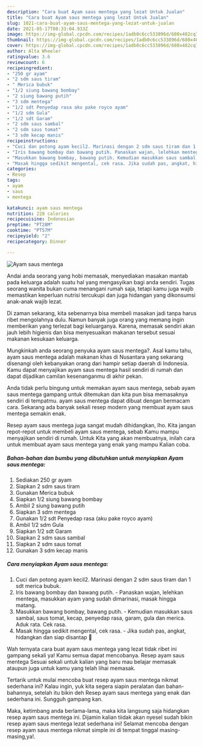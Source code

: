 ```yaml
---
description: "Cara buat Ayam saus mentega yang lezat Untuk Jualan"
title: "Cara buat Ayam saus mentega yang lezat Untuk Jualan"
slug: 1021-cara-buat-ayam-saus-mentega-yang-lezat-untuk-jualan
date: 2021-05-17T08:33:04.933Z
image: https://img-global.cpcdn.com/recipes/1adb0c6cc533896d/680x482cq70/ayam-saus-mentega-foto-resep-utama.jpg
thumbnail: https://img-global.cpcdn.com/recipes/1adb0c6cc533896d/680x482cq70/ayam-saus-mentega-foto-resep-utama.jpg
cover: https://img-global.cpcdn.com/recipes/1adb0c6cc533896d/680x482cq70/ayam-saus-mentega-foto-resep-utama.jpg
author: Alta Wheeler
ratingvalue: 3.6
reviewcount: 6
recipeingredient:
- "250 gr ayam"
- "2 sdm saus tiram"
- " Merica bubuk"
- "1/2 siung bawang bombay"
- "2 siung bawang putih"
- "3 sdm mentega"
- "1/2 sdt Penyedap rasa aku pake royco ayam"
- "1/2 sdm Gula"
- "1/2 sdt Garam"
- "2 sdm saus sambal"
- "2 sdm saus tomat"
- "3 sdm kecap manis"
recipeinstructions:
- "Cuci dan potong ayam kecil2. Marinasi dengan 2 sdm saus tiram dan 1 sdt merica bubuk."
- "Iris bawang bombay dan bawang putih. Panaskan wajan, lelehkan mentega, masukkan ayam yang sudah dimarinasi, masak hingga matang."
- "Masukkan bawang bombay, bawang putih. Kemudian masukkan saus sambal, saus tomat, kecap, penyedap rasa, garam, gula dan merica. Aduk rata. Cek rasa."
- "Masak hingga sedikit mengental, cek rasa. Jika sudah pas, angkat, hidangkan dan siap disantap 🤤"
categories:
- Resep
tags:
- ayam
- saus
- mentega

katakunci: ayam saus mentega 
nutrition: 228 calories
recipecuisine: Indonesian
preptime: "PT28M"
cooktime: "PT57M"
recipeyield: "2"
recipecategory: Dinner

---
```



![Ayam saus mentega](https://img-global.cpcdn.com/recipes/1adb0c6cc533896d/680x482cq70/ayam-saus-mentega-foto-resep-utama.jpg)

Andai anda seorang yang hobi memasak, menyediakan masakan mantab pada keluarga adalah suatu hal yang mengasyikan bagi anda sendiri. Tugas seorang  wanita bukan cuma menangani rumah saja, tetapi kamu juga wajib memastikan keperluan nutrisi tercukupi dan juga hidangan yang dikonsumsi anak-anak wajib lezat.

Di zaman  sekarang, kita sebenarnya bisa membeli masakan jadi tanpa harus ribet mengolahnya dulu. Namun banyak juga orang yang memang ingin memberikan yang terlezat bagi keluarganya. Karena, memasak sendiri akan jauh lebih higienis dan bisa menyesuaikan makanan tersebut sesuai makanan kesukaan keluarga. 



Mungkinkah anda seorang penyuka ayam saus mentega?. Asal kamu tahu, ayam saus mentega adalah makanan khas di Nusantara yang sekarang disenangi oleh kebanyakan orang dari hampir setiap daerah di Indonesia. Kamu dapat menyajikan ayam saus mentega hasil sendiri di rumah dan dapat dijadikan camilan kesenanganmu di akhir pekan.

Anda tidak perlu bingung untuk memakan ayam saus mentega, sebab ayam saus mentega gampang untuk ditemukan dan kita pun bisa memasaknya sendiri di tempatmu. ayam saus mentega dapat dibuat dengan bermacam cara. Sekarang ada banyak sekali resep modern yang membuat ayam saus mentega semakin enak.

Resep ayam saus mentega juga sangat mudah dihidangkan, lho. Kita jangan repot-repot untuk membeli ayam saus mentega, sebab Kamu mampu menyajikan sendiri di rumah. Untuk Kita yang akan membuatnya, inilah cara untuk membuat ayam saus mentega yang enak yang mampu Kalian coba.

<!--inarticleads1-->

##### Bahan-bahan dan bumbu yang dibutuhkan untuk menyiapkan Ayam saus mentega:

1. Sediakan 250 gr ayam
1. Siapkan 2 sdm saus tiram
1. Gunakan  Merica bubuk
1. Siapkan 1/2 siung bawang bombay
1. Ambil 2 siung bawang putih
1. Siapkan 3 sdm mentega
1. Gunakan 1/2 sdt Penyedap rasa (aku pake royco ayam)
1. Ambil 1/2 sdm Gula
1. Siapkan 1/2 sdt Garam
1. Siapkan 2 sdm saus sambal
1. Siapkan 2 sdm saus tomat
1. Gunakan 3 sdm kecap manis




<!--inarticleads2-->

##### Cara menyiapkan Ayam saus mentega:

1. Cuci dan potong ayam kecil2. Marinasi dengan 2 sdm saus tiram dan 1 sdt merica bubuk.
1. Iris bawang bombay dan bawang putih. - Panaskan wajan, lelehkan mentega, masukkan ayam yang sudah dimarinasi, masak hingga matang.
1. Masukkan bawang bombay, bawang putih. - Kemudian masukkan saus sambal, saus tomat, kecap, penyedap rasa, garam, gula dan merica. Aduk rata. Cek rasa.
1. Masak hingga sedikit mengental, cek rasa. - Jika sudah pas, angkat, hidangkan dan siap disantap 🤤




Wah ternyata cara buat ayam saus mentega yang lezat tidak ribet ini gampang sekali ya! Kamu semua dapat mencobanya. Resep ayam saus mentega Sesuai sekali untuk kalian yang baru mau belajar memasak ataupun juga untuk kamu yang telah lihai memasak.

Tertarik untuk mulai mencoba buat resep ayam saus mentega nikmat sederhana ini? Kalau ingin, yuk kita segera siapin peralatan dan bahan-bahannya, setelah itu bikin deh Resep ayam saus mentega yang enak dan sederhana ini. Sungguh gampang kan. 

Maka, ketimbang anda berlama-lama, maka kita langsung saja hidangkan resep ayam saus mentega ini. Dijamin kalian tiidak akan nyesel sudah bikin resep ayam saus mentega lezat sederhana ini! Selamat mencoba dengan resep ayam saus mentega nikmat simple ini di tempat tinggal masing-masing,ya!.

